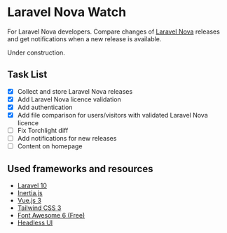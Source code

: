 # Laravel Nova Watch

For Laravel Nova developers. Compare changes of [Laravel Nova](https://nova.laravel.com/) releases and get notifications
when a new release is available.

Under construction.

## Task List

- [x] Collect and store Laravel Nova releases
- [x] Add Laravel Nova licence validation
- [x] Add authentication
- [X] Add file comparison for users/visitors with validated Laravel Nova licence
- [ ] Fix Torchlight diff
- [ ] Add notifications for new releases
- [ ] Content on homepage

## Used frameworks and resources

- [Laravel 10](https://laravel.com/docs/10.x)
- [Inertia.js](https://inertiajs.com/)
- [Vue.js 3](https://vuejs.org/)
- [Tailwind CSS 3](https://tailwindcss.com/)
- [Font Awesome 6 (Free)](https://fontawesome.com/)
- [Headless UI](https://headlessui.com/)
